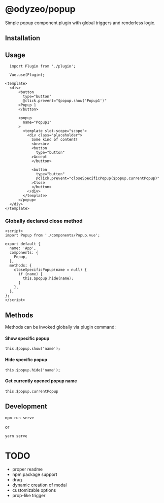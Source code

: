 # @odyzeo/popup

Simple popup component plugin with global triggers
and renderless logic.

## Installation

## Usage
```
  import Plugin from './plugin';
  
  Vue.use(Plugin);
```

```
<template>
  <div>
      <button
        type="button"         
        @click.prevent="$popup.show('Popup1')"
      >Popup 1
      </button>
        
      <popup
        name="Popup1"
      >
        <template slot-scope="scope">
          <div class="placeholder">
            Some kind of content!
            <br><br>
            <button              
              type="button"
            >Accept
            </button>

            <button
              type="button"              
              @click.prevent="closeSpecificPopup($popup.currentPopup)"
            >Close
            </button>
          </div>
        </template>
      </popup>
  </div>
</template>
```

### Globally declared close method
```
<script>
import Popup from './components/Popup.vue';

export default {
  name: 'App',
  components: {
    Popup,
  },
  methods: {
    closeSpecificPopup(name = null) {
      if (name) {
        this.$popup.hide(name);
      }
    },
  },
};
</script>
```

## Methods
Methods can be invoked globally via plugin command:

#### Show specific popup
```
this.$popup.show('name');
```

#### Hide specific popup
```
this.$popup.hide('name');
```

#### Get currently opened popup name
```
this.$popup.currentPopup
```

## Development

```
npm run serve
```

or

```bash
yarn serve
```

# TODO
- proper readme
- npm package support
- drag
- dynamic creation of modal
- customizable options
- prop-like trigger
